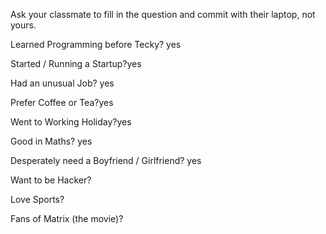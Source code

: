 Ask your classmate to fill in the question and commit with their laptop, not yours.

Learned Programming before Tecky? yes

Started / Running a Startup?yes

Had an unusual Job? yes

Prefer Coffee or Tea?yes

Went to Working Holiday?yes

Good in Maths? yes

Desperately need a Boyfriend / Girlfriend? yes

Want to be Hacker?

Love Sports?

Fans of Matrix (the movie)?
